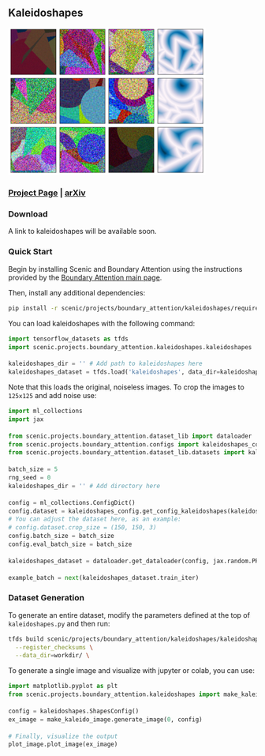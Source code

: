 ## Kaleidoshapes

<img src="rm.png" width=400px>

### [Project Page](https://boundaryattention.github.io) | [arXiv](https://arxiv.org/abs/2401.00935)

### Download

A link to kaleidoshapes will be available soon.

### Quick Start

Begin by installing Scenic and Boundary Attention using the instructions provided by the [Boundary Attention main page]('https://github.com/google-research/scenic/tree/main/scenic/projects/boundary_attention').

Then, install any additional dependencies:

```bash
pip install -r scenic/projects/boundary_attention/kaleidoshapes/requirements.txt
```

You can load kaleidoshapes with the following command:

```python
import tensorflow_datasets as tfds
import scenic.projects.boundary_attention.kaleidoshapes.kaleidoshapes

kaleidoshapes_dir = '' # Add path to kaleidoshapes here
kaleidoshapes_dataset = tfds.load('kaleidoshapes', data_dir=kaleidoshapes_dir, download=False)
```

Note that this loads the original, noiseless images. To crop the images to `125x125` and add noise use:

```python
import ml_collections
import jax

from scenic.projects.boundary_attention.dataset_lib import dataloader
from scenic.projects.boundary_attention.configs import kaleidoshapes_config
from scenic.projects.boundary_attention.dataset_lib.datasets import kaleidoshapes_dataset

batch_size = 5
rng_seed = 0
kaleidoshapes_dir = '' # Add directory here

config = ml_collections.ConfigDict()
config.dataset = kaleidoshapes_config.get_config_kaleidoshapes(kaleidoshapes_dir)
# You can adjust the dataset here, as an example:
# config.dataset.crop_size = (150, 150, 3)
config.batch_size = batch_size
config.eval_batch_size = batch_size

kaleidoshapes_dataset = dataloader.get_dataloader(config, jax.random.PRNGKey(rng_seed))

example_batch = next(kaleidoshapes_dataset.train_iter)
```

### Dataset Generation

To generate an entire dataset, modify the parameters defined at the top of `kaleidoshapes.py` and then run:

```bash
tfds build scenic/projects/boundary_attention/kaleidoshapes/kaleidoshapes.py \
  --register_checksums \
  --data_dir=workdir/ \
```

To generate a single image and visualize with jupyter or colab, you can use:

```python
import matplotlib.pyplot as plt
from scenic.projects.boundary_attention.kaleidoshapes import make_kaleido_image, kaleidoshapes, plot_image

config = kaleidoshapes.ShapesConfig()
ex_image = make_kaleido_image.generate_image(0, config)

# Finally, visualize the output
plot_image.plot_image(ex_image)
```
